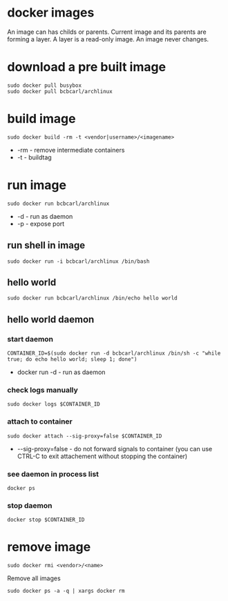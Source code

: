 # docker images

An image can has childs or parents.
Current image and its parents are forming a layer.
A layer is a read-only image. An image never changes.

# download a pre built image

    sudo docker pull busybox
    sudo docker pull bcbcarl/archlinux

# build image

    sudo docker build -rm -t <vendor|username>/<imagename>

* -rm   -   remove intermediate containers
* -t    -   buildtag

# run image

    sudo docker run bcbcarl/archlinux

* -d    -   run as daemon
* -p    -   expose port

## run shell in image

    sudo docker run -i bcbcarl/archlinux /bin/bash

## hello world

    sudo docker run bcbcarl/archlinux /bin/echo hello world

## hello world daemon

### start daemon

    CONTAINER_ID=$(sudo docker run -d bcbcarl/archlinux /bin/sh -c "while true; do echo hello world; sleep 1; done")

* docker run -d - run as daemon

### check logs manually

    sudo docker logs $CONTAINER_ID

### attach to container

    sudo docker attach --sig-proxy=false $CONTAINER_ID

* --sig-proxy=false -   do not forward signals to container (you can use CTRL-C to exit attachement without stopping the container)

### see daemon in process list

    docker ps

### stop daemon

    docker stop $CONTAINER_ID

# remove image

    sudo docker rmi <vendor>/<name>

Remove all images

    sudo docker ps -a -q | xargs docker rm
